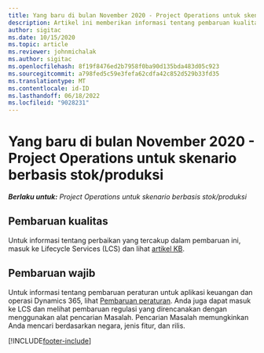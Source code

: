 ```yaml
---
title: Yang baru di bulan November 2020 - Project Operations untuk skenario berbasis stok/produksi
description: Artikel ini memberikan informasi tentang pembaruan kualitas yang tersedia dalam rilis Operasi Proyek november 2020 untuk skenario berbasis produksi yang ditebar.
author: sigitac
ms.date: 10/15/2020
ms.topic: article
ms.reviewer: johnmichalak
ms.author: sigitac
ms.openlocfilehash: 8f19f8476ed2b7958f0ba90d135bda483d05c923
ms.sourcegitcommit: a798fed5c59e3fefa62cdfa42c852d529b33fd35
ms.translationtype: MT
ms.contentlocale: id-ID
ms.lasthandoff: 06/18/2022
ms.locfileid: "9028231"
---
```

# <a name="whats-new-november-2020---project-operations-for-stockedproduction-based-scenarios"></a>Yang baru di bulan November 2020 - Project Operations untuk skenario berbasis stok/produksi

_**Berlaku untuk:** Project Operations untuk skenario berbasis stok/produksi_

## <a name="quality-updates"></a>Pembaruan kualitas

Untuk informasi tentang perbaikan yang tercakup dalam pembaruan ini, masuk ke Lifecycle Services (LCS) dan lihat [artikel KB](https://fix.lcs.dynamics.com/Issue/Details?bugId=488609&amp;dbType=3&amp;qc=8251e8e1d5e2386de850599926c1adc3fec8e2ba25308036d22cdfe0a1c28fc7).

## <a name="regulatory-updates"></a>Pembaruan wajib

Untuk informasi tentang pembaruan peraturan untuk aplikasi keuangan dan operasi Dynamics 365, lihat [Pembaruan peraturan](/dynamics365/finance/localizations/regulatory-updates). Anda juga dapat masuk ke LCS dan melihat pembaruan regulasi yang direncanakan dengan menggunakan alat pencarian Masalah. Pencarian Masalah memungkinkan Anda mencari berdasarkan negara, jenis fitur, dan rilis.


[!INCLUDE[footer-include](../../includes/footer-banner.md)]